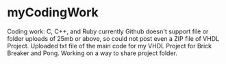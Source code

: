 # myCodingWork
Coding work: C, C++, and Ruby currently
Github doesn't support file or folder uploads of 25mb or above, so could not post even a ZIP file of VHDL Project. Uploaded txt file of the main code for my VHDL Project for Brick Breaker and Pong. Working on a way to share project folder.
